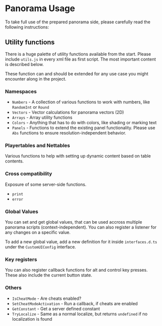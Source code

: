 # Panorama Usage

To take full use of the prepared panorama side, please carefully read the following instructions:

## Utility functions

There is a huge palette of utility functions available from the start. Please include `utils.js` in every xml file as first script. The most important content is described below.

These function can and should be extended for any use case you might encounter along in the project.

### Namespaces

-   `Numbers` - A collection of various functions to work with numbers, like `RandomInt` or `Round`
-   `Vectors` - Vector calculations for panorama vectors (2D)
-   `Arrays` - Array utility functions
-   `Colors` - Anything that has to do with colors, like shading or marking text
-   `Panels` - Functions to extend the existing panel functionality. Please use `Abs` functions to ensure resolution-independent behavior.

### Playertables and Nettables

Various functions to help with setting up dynamic content based on table contents.

### Cross compatibility

Exposure of some server-side functions.

-   `print`
-   `error`

### Global Values

You can set and get global values, that can be used accross multiple panorama scripts (context-independent). You can also register a listener for any changes on a specific value.

To add a new global value, add a new definition for it inside `interfaces.d.ts` under the `CustomUIConfig` interface.

### Key registers

You can also register callback functions for alt and control key presses. These also include the current button state.

### Others

-   `IsCheatMode` - Are cheats enabled?
-   `SetCheatModeActivation` - Run a callback, if cheats are enabled
-   `GetConstant` - Get a server defined constant
-   `TryLocalize` - Same as a normal localize, but returns `undefined` if no localization is found
